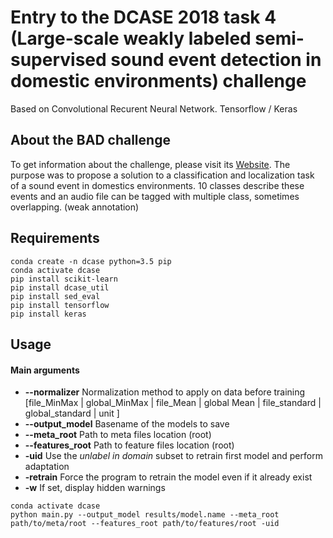 # Entry to the DCASE 2018 task 4 (Large-scale weakly labeled semi-supervised sound event detection in domestic environments) challenge
Based on Convolutional Recurent Neural Network. Tensorflow / Keras

## About the BAD challenge
To get information about the challenge, please visit its
[Website](http://dcase.community/challenge2018/task-large-scale-weakly-labeled-semi-supervised-sound-event-detection).
The purpose was to propose a solution to a classification and localization task of a sound event in domestics
 environments. 10 classes describe these events and an audio file can be tagged with multiple class, sometimes
 overlapping. (weak annotation)

## Requirements
```
conda create -n dcase python=3.5 pip
conda activate dcase
pip install scikit-learn
pip install dcase_util
pip install sed_eval
pip install tensorflow
pip install keras
```

## Usage
#### Main arguments
 * **--normalizer** Normalization method to apply on data before training [file_MinMax | global_MinMax |
  file_Mean | global Mean | file_standard | global_standard | unit ]
 * **--output_model** Basename of the models to save
 * **--meta_root** Path to meta files location (root)
 * **--features_root** Path to feature files location (root)
 * **-uid** Use the *unlabel in domain* subset to retrain first model and perform adaptation
 * **-retrain** Force the program to retrain the model even if it already exist
 * **-w** If set, display hidden warnings

```
conda activate dcase
python main.py --output_model results/model.name --meta_root path/to/meta/root --features_root path/to/features/root -uid
```
